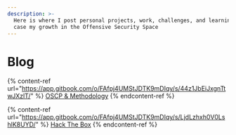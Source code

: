 ```yaml
---
description: >-
  Here is where I post personal projects, work, challenges, and learning to show
  case my growth in the Offensive Security Space
---
```


# Blog

{% content-ref url="https://app.gitbook.com/o/FAfpj4UMStJDTK9mDIqy/s/44z1JbEiJxgnTtwJXzlT/" %}
[OSCP & Methodology](https://app.gitbook.com/o/FAfpj4UMStJDTK9mDIqy/s/44z1JbEiJxgnTtwJXzlT/)
{% endcontent-ref %}

{% content-ref url="https://app.gitbook.com/o/FAfpj4UMStJDTK9mDIqy/s/LjdLzhxh0V0LshlK8UYD/" %}
[Hack The Box](https://app.gitbook.com/o/FAfpj4UMStJDTK9mDIqy/s/LjdLzhxh0V0LshlK8UYD/)
{% endcontent-ref %}
